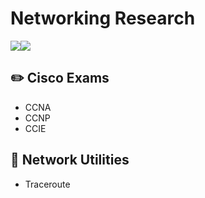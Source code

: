 # Networking Research
<a href="https://github.com/gil-ryan"><img src="https://badgen.net/badge/github/gil-ryan/red?icon=github"></a><a href="https://gil-ryab.github.io"><img src="https://badgen.net/badge/personal-website/gil-ryan/red"></a>


## :pencil2: Cisco Exams
* CCNA
* CCNP
* CCIE

## :file_folder: Network Utilities
* Traceroute
